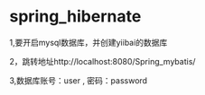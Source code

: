 # spring_hibernate

1,要开启mysql数据库，并创建yiibai的数据库

2，跳转地址http://localhost:8080/Spring_mybatis/

3,数据库账号：user , 密码：password
